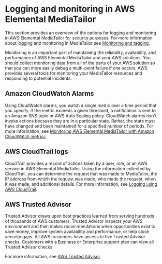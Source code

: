 # Logging and monitoring in AWS Elemental MediaTailor<a name="security-log-monitor"></a>

This section provides an overview of the options for logging and monitoring in AWS Elemental MediaTailor for security purposes\. For more information about logging and monitoring in MediaTailor see [Monitoring and tagging](monitoring.md)\.

Monitoring is an important part of maintaining the reliability, availability, and performance of AWS Elemental MediaTailor and your AWS solutions\. You should collect monitoring data from all of the parts of your AWS solution so that you can more easily debug a multi\-point failure if one occurs\. AWS provides several tools for monitoring your MediaTailor resources and responding to potential incidents:

## Amazon CloudWatch Alarms<a name="security-log-monitor-cloudwatch-alarms"></a>

Using CloudWatch alarms, you watch a single metric over a time period that you specify\. If the metric exceeds a given threshold, a notification is sent to an Amazon SNS topic or AWS Auto Scaling policy\. CloudWatch alarms don't invoke actions because they are in a particular state\. Rather, the state must have changed and been maintained for a specified number of periods\. For more information, see [Monitoring AWS Elemental MediaTailor with Amazon CloudWatch metrics](monitoring-cloudwatch-metrics.md)\.

## AWS CloudTrail logs<a name="security-log-monitor-cloudtrail-logs"></a>

CloudTrail provides a record of actions taken by a user, role, or an AWS service in AWS Elemental MediaTailor\. Using the information collected by CloudTrail, you can determine the request that was made to MediaTailor, the IP address from which the request was made, who made the request, when it was made, and additional details\. For more information, see [Logging using AWS CloudTrail](logging-using-cloudtrail.md)\.

## AWS Trusted Advisor<a name="security-log-monitor-trust-advisor"></a>

Trusted Advisor draws upon best practices learned from serving hundreds of thousands of AWS customers\. Trusted Advisor inspects your AWS environment and then makes recommendations when opportunities exist to save money, improve system availability and performance, or help close security gaps\. All AWS customers have access to five Trusted Advisor checks\. Customers with a Business or Enterprise support plan can view all Trusted Advisor checks\.

For more information, see [AWS Trusted Advisor](https://docs.aws.amazon.com/awssupport/latest/user/getting-started.html#trusted-advisor)\.
